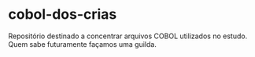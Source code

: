 # cobol-dos-crias

Repositório destinado a concentrar arquivos COBOL utilizados no estudo. Quem sabe futuramente façamos uma guilda.
